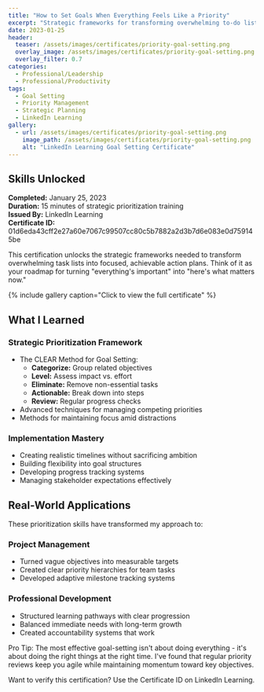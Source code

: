 ```yaml
---
title: "How to Set Goals When Everything Feels Like a Priority"
excerpt: "Strategic frameworks for transforming overwhelming to-do lists into focused action plans"
date: 2023-01-25
header:
  teaser: /assets/images/certificates/priority-goal-setting.png
  overlay_image: /assets/images/certificates/priority-goal-setting.png
  overlay_filter: 0.7
categories:
  - Professional/Leadership
  - Professional/Productivity
tags:
  - Goal Setting
  - Priority Management
  - Strategic Planning
  - LinkedIn Learning
gallery:
  - url: /assets/images/certificates/priority-goal-setting.png
    image_path: /assets/images/certificates/priority-goal-setting.png
    alt: "LinkedIn Learning Goal Setting Certificate"
---
```


## Skills Unlocked

**Completed:** January 25, 2023  
**Duration:** 15 minutes of strategic prioritization training  
**Issued By:** LinkedIn Learning  
**Certificate ID:** 01d6eda43cff2e27a60e7067c99507cc80c5b7882a2d3b7d6e083e0d759145be

This certification unlocks the strategic frameworks needed to transform overwhelming task lists into focused, achievable action plans. Think of it as your roadmap for turning "everything's important" into "here's what matters now."

{% include gallery caption="Click to view the full certificate" %}

## What I Learned

### Strategic Prioritization Framework
* The CLEAR Method for Goal Setting:
  - **Categorize:** Group related objectives
  - **Level:** Assess impact vs. effort
  - **Eliminate:** Remove non-essential tasks
  - **Actionable:** Break down into steps
  - **Review:** Regular progress checks
* Advanced techniques for managing competing priorities
* Methods for maintaining focus amid distractions

### Implementation Mastery
* Creating realistic timelines without sacrificing ambition
* Building flexibility into goal structures
* Developing progress tracking systems
* Managing stakeholder expectations effectively

## Real-World Applications

These prioritization skills have transformed my approach to:

### Project Management
* Turned vague objectives into measurable targets 
* Created clear priority hierarchies for team tasks
* Developed adaptive milestone tracking systems

### Professional Development
* Structured learning pathways with clear progression
* Balanced immediate needs with long-term growth
* Created accountability systems that work

Pro Tip: The most effective goal-setting isn't about doing everything - it's about doing the right things at the right time. I've found that regular priority reviews keep you agile while maintaining momentum toward key objectives.

Want to verify this certification? Use the Certificate ID on LinkedIn Learning.